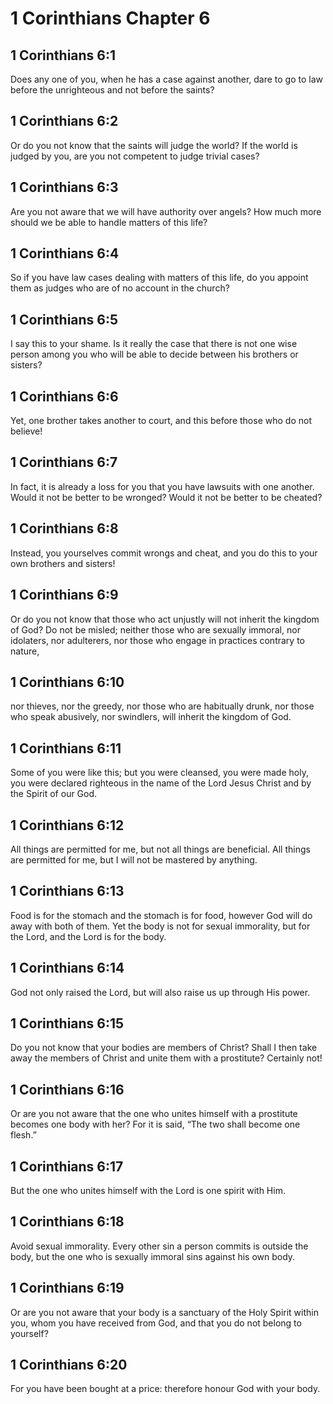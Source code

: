 # 1 Corinthians Chapter 6

## 1 Corinthians 6:1

Does any one of you, when he has a case against another, dare to go to law before the unrighteous and not before the saints?

## 1 Corinthians 6:2

Or do you not know that the saints will judge the world? If the world is judged by you, are you not competent to judge trivial cases?

## 1 Corinthians 6:3

Are you not aware that we will have authority over angels? How much more should we be able to handle matters of this life?

## 1 Corinthians 6:4

So if you have law cases dealing with matters of this life, do you appoint them as judges who are of no account in the church?

## 1 Corinthians 6:5

I say this to your shame. Is it really the case that there is not one wise person among you who will be able to decide between his brothers or sisters?

## 1 Corinthians 6:6

Yet, one brother takes another to court, and this before those who do not believe!

## 1 Corinthians 6:7

In fact, it is already a loss for you that you have lawsuits with one another. Would it not be better to be wronged? Would it not be better to be cheated?

## 1 Corinthians 6:8

Instead, you yourselves commit wrongs and cheat, and you do this to your own brothers and sisters!

## 1 Corinthians 6:9

Or do you not know that those who act unjustly will not inherit the kingdom of God? Do not be misled; neither those who are sexually immoral, nor idolaters, nor adulterers, nor those who engage in practices contrary to nature,

## 1 Corinthians 6:10

nor thieves, nor the greedy, nor those who are habitually drunk, nor those who speak abusively, nor swindlers, will inherit the kingdom of God.

## 1 Corinthians 6:11

Some of you were like this; but you were cleansed, you were made holy, you were declared righteous in the name of the Lord Jesus Christ and by the Spirit of our God.

## 1 Corinthians 6:12

All things are permitted for me, but not all things are beneficial. All things are permitted for me, but I will not be mastered by anything.

## 1 Corinthians 6:13

Food is for the stomach and the stomach is for food, however God will do away with both of them. Yet the body is not for sexual immorality, but for the Lord, and the Lord is for the body.

## 1 Corinthians 6:14

God not only raised the Lord, but will also raise us up through His power.

## 1 Corinthians 6:15

Do you not know that your bodies are members of Christ? Shall I then take away the members of Christ and unite them with a prostitute? Certainly not!

## 1 Corinthians 6:16

Or are you not aware that the one who unites himself with a prostitute becomes one body with her? For it is said, “The two shall become one flesh.”

## 1 Corinthians 6:17

But the one who unites himself with the Lord is one spirit with Him.

## 1 Corinthians 6:18

Avoid sexual immorality. Every other sin a person commits is outside the body, but the one who is sexually immoral sins against his own body.

## 1 Corinthians 6:19

Or are you not aware that your body is a sanctuary of the Holy Spirit within you, whom you have received from God, and that you do not belong to yourself?

## 1 Corinthians 6:20

For you have been bought at a price: therefore honour God with your body.
